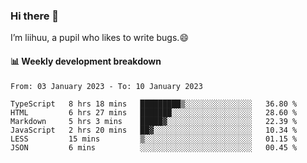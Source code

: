 ### Hi there 👋
I’m liihuu, a pupil who likes to write bugs.😄


#### 📊 Weekly development breakdown
<!--START_SECTION:waka-->

```text
From: 03 January 2023 - To: 10 January 2023

TypeScript   8 hrs 18 mins   █████████▒░░░░░░░░░░░░░░░   36.80 %
HTML         6 hrs 27 mins   ███████░░░░░░░░░░░░░░░░░░   28.60 %
Markdown     5 hrs 3 mins    █████▓░░░░░░░░░░░░░░░░░░░   22.39 %
JavaScript   2 hrs 20 mins   ██▓░░░░░░░░░░░░░░░░░░░░░░   10.34 %
LESS         15 mins         ▒░░░░░░░░░░░░░░░░░░░░░░░░   01.15 %
JSON         6 mins          ░░░░░░░░░░░░░░░░░░░░░░░░░   00.45 %
```

<!--END_SECTION:waka-->

<!--
**liihuu/liihuu** is a ✨ _special_ ✨ repository because its `README.md` (this file) appears on your GitHub profile.

Here are some ideas to get you started:

- 🔭 I’m currently working on ...
- 🌱 I’m currently learning ...
- 👯 I’m looking to collaborate on ...
- 🤔 I’m looking for help with ...
- 💬 Ask me about ...
- 📫 How to reach me: ...
- 😄 Pronouns: ...
- ⚡ Fun fact: ...
-->
